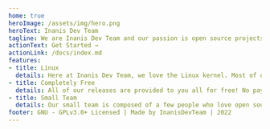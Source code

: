 ```yaml
---
home: true
heroImage: /assets/img/hero.png
heroText: Inanis Dev Team
tagline: We are Inanis Dev Team and our passion is open source projects
actionText: Get Started →
actionLink: /docs/index.md
features:
- title: Linux
  details: Here at Inanis Dev Team, we love the Linux kernel. Most of our projects are actually centered around it!
- title: Completely Free
  details: All of our releases are provided to you all for free! No payment is needed to use our projects.
- title: Small Team
  details: Our small team is composed of a few people who love open source and love to build software.
footer: GNU - GPLv3.0+ Licensed | Made by InanisDevTeam | 2022
---
```

